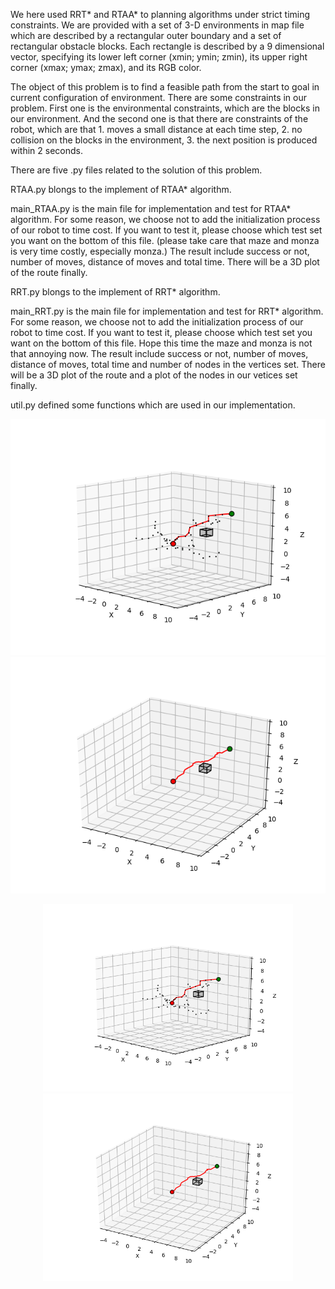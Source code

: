 We here used RRT* and RTAA* to planning algorithms under strict timing constraints. We are provided with a set of 3-D environments in map file which are described by a rectangular outer boundary and a set of rectangular obstacle blocks. Each rectangle is described by a 9 dimensional vector, specifying its lower left corner (xmin; ymin; zmin), its upper right corner (xmax; ymax; zmax), and its RGB color.

The object of this problem is to find a feasible path from the start to goal in current configuration of environment. There are some constraints in our problem. First one is the environmental constraints, which are the blocks in our environment. And the second one is that there are constraints of the robot, which are that 1. moves a small distance at each time step, 2. no collision on the blocks in the environment, 3. the next position is produced within 2 seconds.

There are five .py files related to the solution of this problem.

RTAA.py blongs to the implement of RTAA* algorithm.

main_RTAA.py is the main file for implementation and test for RTAA* algorithm.
For some reason, we choose not to add the initialization process of our robot to time cost. 
If you want to test it, please choose which test set you want on the bottom of this file.
(please take care that maze and monza is very time costly, especially monza.)
The result include success or not, number of moves, distance of moves and total time.
There will be a 3D plot of the route finally.

RRT.py blongs to the implement of RRT* algorithm.

main_RRT.py is the main file for implementation and test for RRT* algorithm.
For some reason, we choose not to add the initialization process of our robot to time cost. 
If you want to test it, please choose which test set you want on the bottom of this file. Hope this time the maze and monza is not that annoying now.
The result include success or not, number of moves, distance of moves, total time and number of nodes in the vertices set.
There will be a 3D plot of the route and a plot of the nodes in our vetices set finally.

util.py defined some functions which are used in our implementation.

![image](results/RRT_cube.png)![image](results/RTAA_cube.png)

<center class="half">
    <img src="results/RRT_cube.png", width = '400'/><img src="results/RTAA_cube.png", width = '400'/>
</center>

